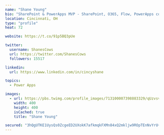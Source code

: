 ```yaml
---
name: "Shane Young"
bio: "SharePoint & PowerApps MVP - SharePoint, O365, Flow, PowerApps consulting? @PowerApps911 | Pure Snark? You found it."
location: Cincinnati, OH
type: "profile"
heat: 72

website: https://t.co/91p5BQ3pUe

twitter:
  username: ShanesCows
  url: https://twitter.com/ShanesCows
  followers: 15517

linkedin:
  url: https://www.linkedin.com/in/cincyshane

topics:
  - Power Apps

images:
  - url: https://pbs.twimg.com/profile_images/713100007398883329/qUzvsvQ3_400x400.jpg
    width: 400
    height: 400
    isCached: true
    title: "Shane Young"

secured: "3hQgUTKE1UysQs0ZcgeED2UXokK7afkmqkFXMn84xQ2mkljw9ROpTEnNvYrU+ZWRIYr9z3Vkrlw8qWoj9PSNVYT7kAQhLUo4uJg4dehwOih97PCNJEQvHVyy8ui5q3hZkeko8HbBquuR57HT2ZQ3w/5fQ07l4aA0mf0cNVLkaFsmaSWoxHXDBYk5mnEL3ym6ZXiwNfdbO47ZR9HrZrFGRsvvtb/zkLqlCpF2J5gBQ3rsTise6eUm1F/afgL+BFViBVJdWc7XKFUdRx6OkfdS5dnpxgsfTF4f+k8xsWxgiCTeRnrvjmOGQWQRCFQsCATyVjM0kyRBUcaI2BLsokW0VVDeOgMeFOtJs9SIEeDgLBTugX+K9grfEwUL3QFFwTPv4gM7hJftw+PzF9f/GNALKLnOv/7QLmyfZKoXxg26JBE=;hS4bzDNptdWB0RXPza4wkw=="
---
```


